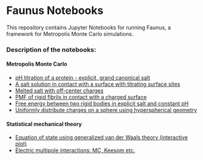 # Faunus Notebooks

This repository contains Jupyter Notebooks for running
Faunus, a framework for Metropolis Monte Carlo simulations.

### Description of the notebooks: ###

#### Metropolis Monte Carlo ####

- [pH titration of a protein - explicit, grand canonical salt](titration/)
- [A salt solution in contact with a surface with titrating surface sites](surface-titrating/)
- [Melted salt with off-center charges](offcenter-hardsphere/)
- [PMF of rigid fibrils in contact with a charged surface](fibril-surface/)
- [Free energy between two rigid bodies in explicit salt and constant pH](twobody/)
- [Uniformly distribute charges on a sphere using hyperspherical geometry](charges-on-sphere/)

#### Statistical mechanical theory ####

- [Equation of state using generalized van der Waals theory (interactive plot)](gvdw-interactive/)
- [Electric multipole interactions: MC, Keesom etc.](multipole/)
